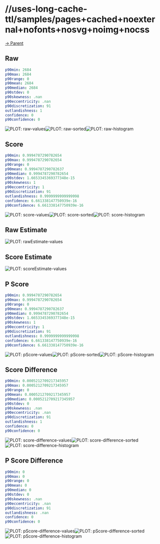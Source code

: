 
# //uses-long-cache-ttl/samples/pages+cached+noexternal+nofonts+nosvg+noimg+nocss

[→ Parent](../..)


## Raw


```yaml
p90min: 2684
p90max: 2684
p90range: 0
p90mean: 2684
p90median: 2684
p90stdev: 0
p90skewness: .nan
p90eccentricity: .nan
p90discretization: 91
outlandishness: 1
confidence: 0
p90confidence: 0

```

![PLOT: raw-values](./raw/values.svg)![PLOT: raw-sorted](./raw/sorted.svg)![PLOT: raw-histogram](./raw/histogram.svg)
## Score


```yaml
p90min: 0.9994787290782654
p90max: 0.9994787290782654
p90range: 0
p90mean: 0.9994787290782637
p90median: 0.9994787290782654
p90stdev: 1.6653345369377348e-15
p90skewness: 1
p90eccentricity: 1
p90discretization: 91
outlandishness: 0.9999999999999998
confidence: 6.661338147750939e-16
p90confidence: 6.661338147750939e-16

```

![PLOT: score-values](./score/values.svg)![PLOT: score-sorted](./score/sorted.svg)![PLOT: score-histogram](./score/histogram.svg)
## Raw Estimate

![PLOT: rawEstimate-values](./rawEstimate/values.svg)
## Score Estimate

![PLOT: scoreEstimate-values](./scoreEstimate/values.svg)
## P Score


```yaml
p90min: 0.9994787290782654
p90max: 0.9994787290782654
p90range: 0
p90mean: 0.9994787290782637
p90median: 0.9994787290782654
p90stdev: 1.6653345369377348e-15
p90skewness: 1
p90eccentricity: 1
p90discretization: 91
outlandishness: 0.9999999999999998
confidence: 6.661338147750939e-16
p90confidence: 6.661338147750939e-16

```

![PLOT: pScore-values](./pScore/values.svg)![PLOT: pScore-sorted](./pScore/sorted.svg)![PLOT: pScore-histogram](./pScore/histogram.svg)
## Score Difference


```yaml
p90min: 0.0005212709217345957
p90max: 0.0005212709217345957
p90range: 0
p90mean: 0.0005212709217345957
p90median: 0.0005212709217345957
p90stdev: 0
p90skewness: .nan
p90eccentricity: .nan
p90discretization: 91
outlandishness: 1
confidence: 0
p90confidence: 0

```

![PLOT: score-difference-values](./score-difference/values.svg)![PLOT: score-difference-sorted](./score-difference/sorted.svg)![PLOT: score-difference-histogram](./score-difference/histogram.svg)
## P Score Difference


```yaml
p90min: 0
p90max: 0
p90range: 0
p90mean: 0
p90median: 0
p90stdev: 0
p90skewness: .nan
p90eccentricity: .nan
p90discretization: 91
outlandishness: .nan
confidence: 0
p90confidence: 0

```

![PLOT: pScore-difference-values](./pScore-difference/values.svg)![PLOT: pScore-difference-sorted](./pScore-difference/sorted.svg)![PLOT: pScore-difference-histogram](./pScore-difference/histogram.svg)